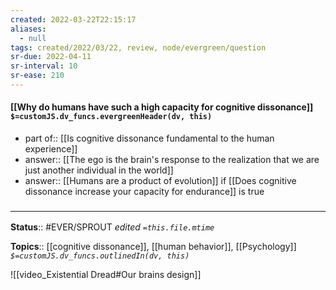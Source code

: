 ```yaml
---
created: 2022-03-22T22:15:17 
aliases:
  - null
tags: created/2022/03/22, review, node/evergreen/question
sr-due: 2022-04-11
sr-interval: 10
sr-ease: 210
---
```


#### [[Why do humans have such a high capacity for cognitive dissonance]] `$=customJS.dv_funcs.evergreenHeader(dv, this)`

- part of:: [[Is cognitive dissonance fundamental to the human experience]]
- answer:: [[The ego is the brain's response to the realization that we are just another individual in the world]]
- answer:: [[Humans are a product of evolution]] if [[Does cognitive dissonance increase your capacity for endurance]] is true


### <hr class="footnote"/>

**Status**:: #EVER/SPROUT
*edited `=this.file.mtime`*

**Topics**:: [[cognitive dissonance]], [[human behavior]], [[Psychology]]
*`$=customJS.dv_funcs.outlinedIn(dv, this)`*

![[video_Existential Dread#Our brains design]]